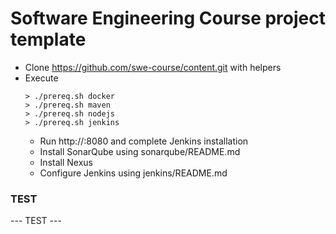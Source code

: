 # Software Engineering Course project template
* Clone https://github.com/swe-course/content.git with helpers
* Execute
  ```
  > ./prereq.sh docker
  > ./prereq.sh maven
  > ./prereq.sh nodejs
  > ./prereq.sh jenkins
  ```
  * Run http://<host>:8080 and complete Jenkins installation
  * Install SonarQube using sonarqube/README.md
  * Install Nexus
  * Configure Jenkins using jenkins/README.md

### TEST ###
--- TEST ---
